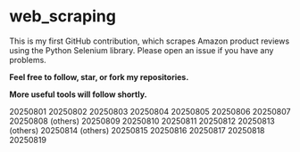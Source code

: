 # web_scraping
This is my first GitHub contribution, which scrapes Amazon product reviews using the Python Selenium library.
Please open an issue if you have any problems.

**Feel free to follow, star, or fork my repositories.**

**More useful tools will follow shortly.**

20250801
20250802
20250803
20250804
20250805
20250806
20250807
20250808 (others)
20250809
20250810
20250811
20250812
20250813 (others)
20250814 (others)
20250815
20250816
20250817
20250818
20250819
